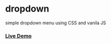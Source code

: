# dropdown
simple dropdown menu using CSS and vanila JS
### [Live Demo](https://stojanmilosev.github.io/dropdown/)
